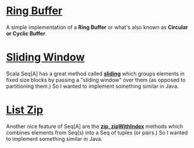 # [Ring Buffer](ring-buffer/)
A simple implementation of a **Ring Buffer** or what's also known as **Circular or Cyclic Buffer**.

# [Sliding Window](sliding-window/)
Scala Seq[A] has a great method called [**sliding**](https://www.scala-lang.org/api/current/scala/collection/Seq.html) which groups elements in fixed size blocks by passing a "sliding window" over them (as opposed to partitioning them.) So I wanted to implement something similar in Java.

# [List Zip](list-zip/)
Another nice feature of Seq[A] are the [**zip, zipWithIndex**](https://www.scala-lang.org/api/current/scala/collection/Seq.html) methods which combines elements from Seq(s) into a Seq of tuples (or pairs.) So I wanted to implement something similar in Java.

